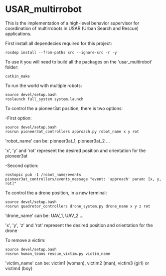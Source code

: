 # USAR_multirrobot
This is the implementation of a high-level behavior supervisor for coordination of multirrobots in USAR (Urban Search and Rescue) applications.

First install all dependecies required for this project:
```
rosdep install --from-paths src --ignore-src -r -y
```


To use it you will need to build all the packages on the 'usar_multirobot' folder:
```
catkin_make
```


To run the world with multiple robots:
```
source devel/setup.bash
roslaunch full_system system.launch
```


To control the a pioneer3at position, there is two options:

-First option:
```
source devel/setup.bash
rosrun pioneer3at_controllers approach.py robot_name x y rot
```
'robot_name' can be:  pioneer3at_1, pioneer3at_2 ...

'x', 'y' and 'rot' represent the desired position and orientation for the pioneer3at

-Second option:
```
rostopic pub -1 /robot_name/events pioneer3at_controllers/events_message "event: 'approach' param: [x, y, rot]"

```


To control the a drone position, in a new terminal:
```
source devel/setup.bash
rosrun quadrotor_controllers drone_system.py drone_name x y z rot
```
'drone_name' can be:  UAV_1, UAV_2 ...

'x', 'y', 'z' and 'rot' represent the desired position and orientation for the drone


To remove a victim:
```
source devel/setup.bash
rosrun human_teams rescue_victim.py victim_name
```
'victim_name' can be: victim1 (woman), victim2 (man), victim3 (girl) or victim4 (boy)
